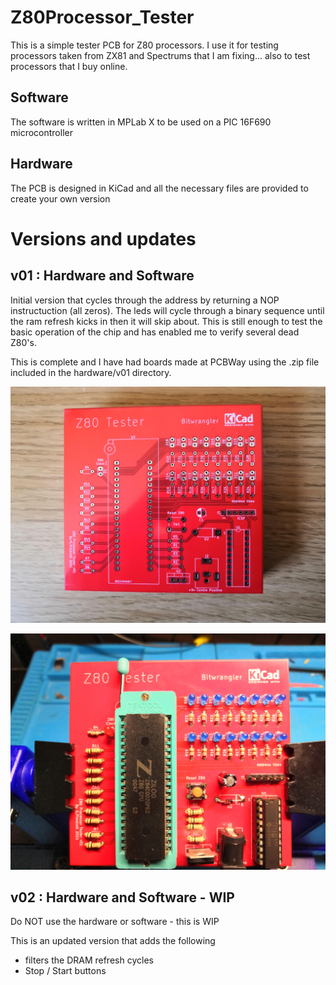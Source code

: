 # Z80Processor_Tester
This is a simple tester PCB for Z80 processors.  I use it for testing processors taken from ZX81 and Spectrums that I am fixing... also to test processors that I buy online.

## Software

The software is written in MPLab X to be used on a PIC 16F690 microcontroller

## Hardware

The PCB is designed in KiCad and all the necessary files are provided to create your own version

# Versions and updates

## v01 : Hardware and Software

Initial version that cycles through the address by returning a NOP instructuction (all zeros).  The leds will cycle through a binary sequence until the ram refresh kicks
in then it will skip about.  This is still enough to test the basic operation of the chip and has enabled me to verify several dead Z80's.

This is complete and I have had boards made at PCBWay using the .zip file included in the hardware/v01 directory.

![v01 PCB](/images/v01/pcb.jpg)

![v01 Completed board](/images/v01/pcb-completed.jpg)

## v02 : Hardware and Software - WIP

Do NOT use the hardware or software - this is WIP

This is an updated version that adds the following
* filters the DRAM refresh cycles
* Stop / Start buttons
